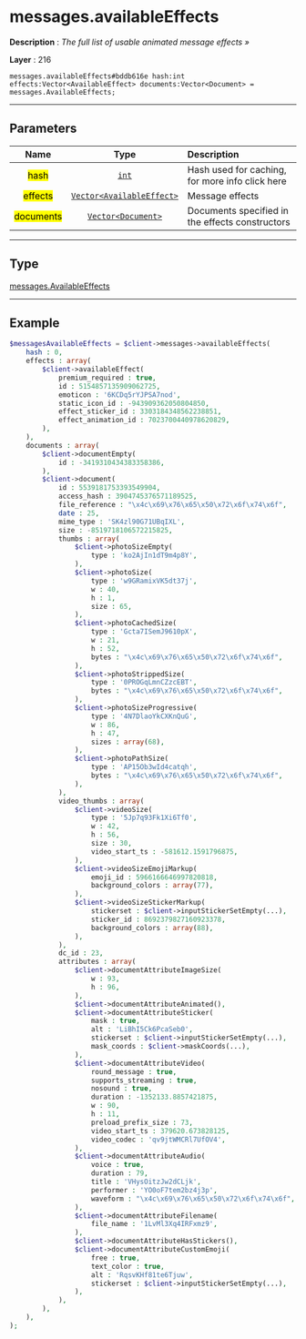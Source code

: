 # messages.availableEffects

**Description** : *The full list of usable animated message effects &raquo;*

**Layer** : 216

```tl
messages.availableEffects#bddb616e hash:int effects:Vector<AvailableEffect> documents:Vector<Document> = messages.AvailableEffects;
```

---

## Parameters

| Name | Type | Description |
| :---: | :---: | :--- |
| <mark>hash</mark> | [`int`](type/int) | Hash used for caching, for more info click here |
| <mark>effects</mark> | [`Vector<AvailableEffect>`](type/AvailableEffect) | Message effects |
| <mark>documents</mark> | [`Vector<Document>`](type/Document) | Documents specified in the effects constructors |

---

## Type

[messages.AvailableEffects](type/messages.AvailableEffects)

---

## Example

```php
$messagesAvailableEffects = $client->messages->availableEffects(
	hash : 0,
	effects : array(
		$client->availableEffect(
			premium_required : true,
			id : 5154857135909062725,
			emoticon : '6KCDq5rYJPSA7nod',
			static_icon_id : -943909362050804850,
			effect_sticker_id : 3303184348562238851,
			effect_animation_id : 7023700440978620829,
		),
	),
	documents : array(
		$client->documentEmpty(
			id : -3419310434383358386,
		),
		$client->document(
			id : 5539181753393549904,
			access_hash : 3904745376571189525,
			file_reference : "\x4c\x69\x76\x65\x50\x72\x6f\x74\x6f",
			date : 25,
			mime_type : 'SK4zl90G71UBqIXL',
			size : -8519718106572215825,
			thumbs : array(
				$client->photoSizeEmpty(
					type : 'ko2AjIn1dT9m4p8Y',
				),
				$client->photoSize(
					type : 'w9GRamixVK5dt37j',
					w : 40,
					h : 1,
					size : 65,
				),
				$client->photoCachedSize(
					type : 'Gcta7ISemJ9610pX',
					w : 21,
					h : 52,
					bytes : "\x4c\x69\x76\x65\x50\x72\x6f\x74\x6f",
				),
				$client->photoStrippedSize(
					type : '0PROGqLmnCZzcEBT',
					bytes : "\x4c\x69\x76\x65\x50\x72\x6f\x74\x6f",
				),
				$client->photoSizeProgressive(
					type : '4N7DlaoYkCXKnQuG',
					w : 86,
					h : 47,
					sizes : array(68),
				),
				$client->photoPathSize(
					type : 'AP15Ob3wId4catqh',
					bytes : "\x4c\x69\x76\x65\x50\x72\x6f\x74\x6f",
				),
			),
			video_thumbs : array(
				$client->videoSize(
					type : '5Jp7q93Fk1Xi6Tf0',
					w : 42,
					h : 56,
					size : 30,
					video_start_ts : -581612.1591796875,
				),
				$client->videoSizeEmojiMarkup(
					emoji_id : 5966166646997820818,
					background_colors : array(77),
				),
				$client->videoSizeStickerMarkup(
					stickerset : $client->inputStickerSetEmpty(...),
					sticker_id : 8692379827160923378,
					background_colors : array(88),
				),
			),
			dc_id : 23,
			attributes : array(
				$client->documentAttributeImageSize(
					w : 93,
					h : 96,
				),
				$client->documentAttributeAnimated(),
				$client->documentAttributeSticker(
					mask : true,
					alt : 'LiBhI5Ck6PcaSeb0',
					stickerset : $client->inputStickerSetEmpty(...),
					mask_coords : $client->maskCoords(...),
				),
				$client->documentAttributeVideo(
					round_message : true,
					supports_streaming : true,
					nosound : true,
					duration : -1352133.8857421875,
					w : 90,
					h : 11,
					preload_prefix_size : 73,
					video_start_ts : 379620.673828125,
					video_codec : 'qv9jtWMCRl7UfOV4',
				),
				$client->documentAttributeAudio(
					voice : true,
					duration : 79,
					title : 'VHysOitzJw2dCLjk',
					performer : 'YO0oF7tem2bz4j3p',
					waveform : "\x4c\x69\x76\x65\x50\x72\x6f\x74\x6f",
				),
				$client->documentAttributeFilename(
					file_name : '1LvMl3Xq4IRFxmz9',
				),
				$client->documentAttributeHasStickers(),
				$client->documentAttributeCustomEmoji(
					free : true,
					text_color : true,
					alt : 'RqsvKHf81te6Tjuw',
					stickerset : $client->inputStickerSetEmpty(...),
				),
			),
		),
	),
);
```